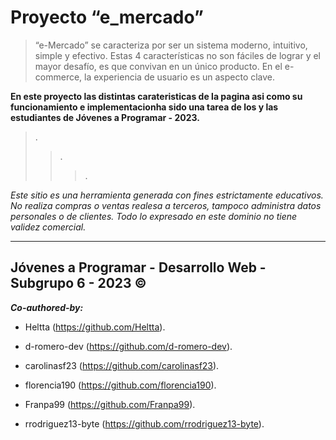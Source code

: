 # Proyecto “e_mercado”


>“e-Mercado” se caracteriza por ser un sistema moderno,
intuitivo, simple y efectivo. Estas 4 características no son fáciles
de lograr y el mayor desafío, es que convivan en un único
producto. En el e-commerce, la experiencia de usuario es un aspecto clave. 

<b>En este  proyecto las distintas carateristicas de la pagina asi como su funcionamiento e implementacionha sido una tarea de los y las estudiantes de Jóvenes a Programar - 2023.</b>

>.
>>.
>>>.


<i>Este sitio es una herramienta generada con fines estrictamente educativos.
No realiza compras o ventas realesa a terceros,
tampoco administra datos personales o de clientes.
Todo lo expresado en este dominio no tiene validez comercial.</i> 




-----------------------------------------------------------
## Jóvenes a Programar - Desarrollo Web - Subgrupo 6 - 2023 ©

<b><i>Co-authored-by:</i></b>

- Heltta (https://github.com/Heltta).
- d-romero-dev (https://github.com/d-romero-dev).

- carolinasf23 (https://github.com/carolinasf23).
- florencia190 (https://github.com/florencia190).

- Franpa99 (https://github.com/Franpa99).
- rrodriguez13-byte (https://github.com/rrodriguez13-byte).
